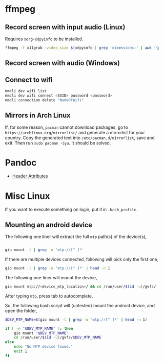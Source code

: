 # ffmpeg

## Record screen with input audio (Linux)

Requires `xorg-xdpyinfo` to be installed.

```bash
ffmpeg -f x11grab -video_size $(xdpyinfo | grep 'dimensions:' | awk '{print $2;}') -i :0.0 -f alsa -i default -c:v libx264 -preset ultrafast -c:a aac -b:a 128k recorded_at-"`date +'%Y-%m-%d %H:%M:%S'`".mp4`
```

## Record screen with audio (Windows)


## Connect to wifi

```Bash
nmcli dev wifi list
nmcli dev wifi connect <SSID> password <password>
nmcli connection delete "NameOfWifi"
```

## Mirrors in Arch Linux

If, for some reason, `pacman` cannot download packages, go to `https://archlinux.org/mirrorlist/` and generate a mirrorlist
for your country. Copy the generated text into `/etc/pacman.d/mirrorlist`, save and exit. Then run `sudo pacman -Syu`.
It should be solved.

# Pandoc

- [Header Attributes](https://pandoc.org/MANUAL.html#extension-header_attributes)

# Misc Linux

If you want to execute something on login, put it in `.bash_profile`.

## Mounting an android device

The following one liner will extract the full `mtp` path(s) of the device(s),
```Bash

gio mount -l | grep -o 'mtp://[^ ]*'
```

If there are multiple devices connected, following will pick only the first one,

```Bash
gio mount -l | grep -o 'mtp://[^ ]*' | head -n 1
```

The following one-liner will mount the device,

```Bash
gio mount mtp://<device_mtp_location>/ && cd /run/user/$(id -u)/gvfs/
```

After typing `mtp`, press tab to autocomplete.

So, the following bash script will (untested) mount the android device, and open the folder,

```Bash
$DEV_MTP_NAME=$(gio mount -l | grep -o 'mtp://[^ ]*' | head -n 1)

if [ -n "$DEV_MTP_NAME" ]; then
    gio mount "$DEV_MTP_NAME"
    cd /run/user/$(id -u)/gvfs/$DEV_MTP_NAME
else
    echo "No MTP device found."
    exit 1
fi
```
